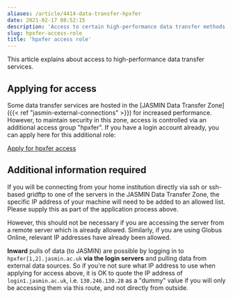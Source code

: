 ```yaml
---
aliases: /article/4414-data-transfer-hpxfer
date: 2021-02-17 08:52:15
description: 'Access to certain high-performance data transfer methods'
slug: hpxfer-access-role
title: 'hpxfer access role'
---
```


This article explains about access to high-performance data transfer services.

## Applying for access

Some data transfer services are hosted in the [JASMIN Data Transfer Zone]({{<
ref "jasmin-external-connections" >}}) for increased performance. However, to
maintain security in this zone, access is controlled via an additional access
group "hpxfer". If you have a login account already, you can apply here for
this additional role:

[Apply for hpxfer
access](https://accounts.jasmin.ac.uk/account/login/?next=/services/additional_services/hpxfer/)

## Additional information required

If you will be connecting from your home institution directly via ssh or ssh-
based gridftp to one of the servers in the JASMIN Data Transfer Zone, the
specific IP address of your machine will need to be added to an allowed list.
Please supply this as part of the application process above.

However, this should not be necessary if you are accessing the server from a
remote server which is already allowed. Similarly, if you are using Globus
Online, relevant IP addresses have already been allowed.

**Inward** pulls of data (to JASMIN) are possible by logging in to
`hpxfer[1,2].jasmin.ac.uk` **via the login servers** and pulling data from
external data sources. So if you're not sure what IP address to use when
applying for access above, it is OK to quote the IP address of
`login1.jasmin.ac.uk`, i.e. `130.246.130.28` as a "dummy" value if you will
only be accessing them via this route, and not directly from outside.
